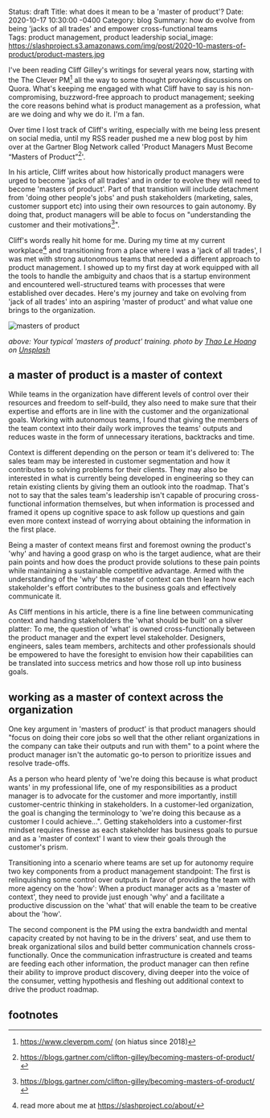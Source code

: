Status: draft
Title:  what does it mean to be a 'master of product'?
Date:   2020-10-17 10:30:00 -0400
Category: blog
Summary: how do evolve from being 'jacks of all trades' and empower cross-functional teams   
Tags: product management, product leadership 
social_image: https://slashproject.s3.amazonaws.com/img/post/2020-10-masters-of-product/product-masters.jpg

I've been reading Cliff Gilley's writings for several years now, starting with the The Clever PM[^1] all the way to some thought provoking discussions on Quora. What's keeping me engaged with what Cliff have to say is his non-compromising, buzzword-free approach to product management; seeking the core reasons behind what is product management as a profession, what are we doing and why we do it. I'm a fan. 

Over time I lost track of Cliff's writing, especially with me being less present on social media, until my RSS reader pushed me a new blog post by him over at the Gartner Blog Network called 'Product Managers Must Become “Masters of Product”[^2]'.

In his article, Cliff writes about how historically product managers were urged to become 'jacks of all trades' and in order to evolve they will need to become 'masters of product'. Part of that transition will include detachment from 'doing other people's jobs' and push stakeholders (marketing, sales, customer support etc) into using their own resources to gain autonomy. By doing that, product managers will be able to focus on "understanding the customer and their motivations[^2]".

Cliff's words really hit home for me. During my time at my current workplace[^3] and transitioning from a place where I was a 'jack of all trades', I was met with strong autonomous teams that needed a different approach to product management. I showed up to my first day at work equipped with all the tools to handle the ambiguity and chaos that is a startup environment and encountered well-structured teams with processes that were established over decades. Here's my journey and take on evolving from 'jack of all trades'  into an aspiring 'master of product' and what value  one brings to the organization.

![masters of product](https://slashproject.s3.amazonaws.com/img/post/2020-10-masters-of-product/product-masters.jpg)

_above: Your typical 'masters of product' training. photo by [Thao Le Hoang](https://unsplash.com/@h4x0r3?utm_source=unsplash&utm_medium=referral&utm_content=creditCopyText) on [Unsplash](https://unsplash.com/s/photos/zen?utm_source=unsplash&utm_medium=referral&utm_content=creditCopyText)_

## a master of product is a master of context 

While teams in the organization have different levels of control over their resources and freedom to self-build, they also need to make sure that their expertise and efforts are in line with the customer and the organizational goals. Working with autonomous teams, I found that giving the members of the team context into their daily work improves the teams' outputs and reduces waste in the form of unnecessary iterations, backtracks and time. 

Context is different depending on the person or team it's delivered to: The sales team may be interested in customer segmentation and how it contributes to solving problems for their clients. They may also be interested in what is currently being developed in engineering so they can retain existing clients by giving them an outlook into the roadmap. That's not to say that the sales team's leadership isn't capable of procuring cross-functional information themselves, but when information is processed and framed it opens up  cognitive space to ask follow up questions and gain even more context instead of worrying about obtaining the information in the first place. 

Being a master of context means first and foremost owning the product's 'why' and having a good grasp on who is the target audience, what are their pain points  and how does the product provide solutions to these pain points while maintaining a sustainable competitive advantage. Armed with the understanding of the 'why' the master of context can then learn how each stakeholder's effort contributes to the business goals and effectively communicate it. 

As Cliff mentions in his article, there is a fine line between communicating context and handing stakeholders the 'what should be built' on a silver platter: To me, the question of 'what' is owned cross-functionally between the product manager and the expert level stakeholder. Designers, engineers, sales team members, architects and other professionals should be empowered to have the foresight to envision how their capabilities can be translated into success metrics and how those roll up into business goals.

## working as a master of context across the organization

One key argument in 'masters of product' is that product managers should "focus on doing their core jobs so well that the other reliant  organizations in the company can take their outputs and run with them" to a point where the product manager isn't the automatic go-to person to prioritize issues and resolve trade-offs. 

As a person who heard plenty of 'we're doing this because is what product wants' in my professional life, one of my responsibilities as a product manager is to advocate for the customer and more importantly, instill customer-centric thinking in stakeholders. In a customer-led organization, the goal is changing the terminology to 'we're doing this because as a customer I could achieve...". Getting stakeholders into a customer-first mindset requires finesse as each stakeholder has business goals to pursue and as a 'master of context' I want to view their goals through the  customer's prism.

Transitioning into a scenario where teams are set up for autonomy require two key components from a product management standpoint: The first is relinquishing some control over outputs in favor of providing the team with more agency on the 'how': When a product manager acts as a 'master of context', they need to provide just enough 'why' and a facilitate a productive discussion on the 'what' that will enable the team to be creative about the 'how'.

The second component is the PM using the extra bandwidth and mental capacity created by not having to be in the drivers' seat, and use them to break organizational silos and build better communication channels cross-functionally. Once the communication infrastructure is created and teams are feeding each other information, the product manager can then refine their ability to improve product discovery, diving deeper into the voice of the consumer, vetting hypothesis and fleshing out additional context to drive the product roadmap. 



## footnotes

[^1]: https://www.cleverpm.com/ (on hiatus since 2018)
[^2]: https://blogs.gartner.com/clifton-gilley/becoming-masters-of-product/

[^3]: read more about me at https://slashproject.co/about/


